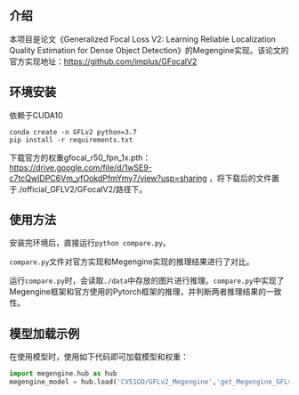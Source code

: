## 介绍

本项目是论文《Generalized Focal Loss V2: Learning Reliable Localization Quality Estimation for Dense Object Detection》的Megengine实现。该论文的官方实现地址：https://github.com/implus/GFocalV2

## 环境安装

依赖于CUDA10

```
conda create -n GFLv2 python=3.7
pip install -r requirements.txt
```

下载官方的权重gfocal_r50_fpn_1x.pth：https://drive.google.com/file/d/1wSE9-c7tcQwIDPC6Vm_yfOokdPfmYmy7/view?usp=sharing
，将下载后的文件置于./official_GFLV2/GFocalV2/路径下。 

## 使用方法

安装完环境后，直接运行`python compare.py`。

`compare.py`文件对官方实现和Megengine实现的推理结果进行了对比。

运行`compare.py`时，会读取`./data`中存放的图片进行推理。`compare.py`中实现了Megengine框架和官方使用的Pytorch框架的推理，并判断两者推理结果的一致性。

## 模型加载示例

在使用模型时，使用如下代码即可加载模型和权重：
```python
import megengine.hub as hub
megengine_model = hub.load('CV51GO/GFLv2_Megengine','get_Megengine_GFLv2_model',pretrained=True)
```

